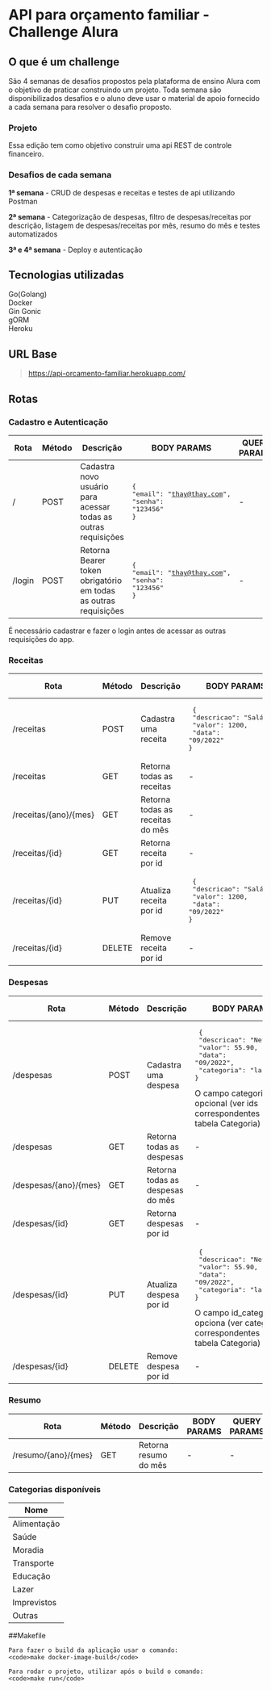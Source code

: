# API para orçamento familiar - Challenge Alura

## O que é um challenge
São 4 semanas de desafios propostos pela plataforma de ensino Alura com o objetivo de praticar construindo um projeto. Toda semana são disponibilizados desafios e o aluno deve usar o material de apoio fornecido a cada semana para resolver o desafio proposto. 

### Projeto
Essa edição tem como objetivo construir uma api REST de controle financeiro. 

### Desafios de cada semana
<b>1ª semana</b> - CRUD de despesas e receitas e testes de api utilizando Postman

<b>2ª semana</b> - Categorização de despesas, filtro de despesas/receitas por descrição, listagem de despesas/receitas por mês, resumo do mês e testes automatizados

<b>3ª e 4ª semana</b> - Deploy e autenticação

## Tecnologias utilizadas
Go(Golang)<br>
Docker <br>
Gin Gonic <br>
gORM <br>
Heroku <br>

## URL Base
 > https://api-orcamento-familiar.herokuapp.com/
## Rotas

### Cadastro e Autenticação
| Rota | Método | Descrição | BODY PARAMS | QUERY PARAMS |
| --- | --- | --- | --- | --- |
| / | POST | Cadastra novo usuário para acessar todas as outras requisições | <pre>{<br>"email": "thay@thay.com",<br>"senha": "123456"<br>}</pre> | - |
| /login | POST | Retorna Bearer token obrigatório em todas as outras requisições | <pre>{<br>"email": "thay@thay.com",<br>"senha": "123456"<br>}</pre> | - |
 
 É necessário cadastrar e fazer o login antes de acessar as outras requisições do app.

### Receitas
| Rota | Método | Descrição | BODY PARAMS | QUERY PARAMS |
| --- | --- | --- | --- | --- |
| /receitas | POST | Cadastra uma receita | <pre> {<br> "descricao": "Salário",<br> "valor": 1200,<br> "data": "09/2022"<br>} </pre> | - |
| /receitas | GET | Retorna todas as receitas | - | descricao (opcional) |
| /receitas/{ano}/{mes} | GET | Retorna todas as receitas do mês | - | - |
| /receitas/{id} | GET | Retorna receita por id | - | - |
| /receitas/{id} | PUT | Atualiza receita por id | <pre> {<br> "descricao": "Salário",<br> "valor": 1200,<br> "data": "09/2022"<br>} </pre> | - |
| /receitas/{id} | DELETE | Remove receita por id | - | - |

### Despesas
| Rota | Método | Descrição | BODY PARAMS | QUERY PARAMS |
| --- | --- | --- | --- | --- |
| /despesas | POST | Cadastra uma despesa |  <pre> {<br> "descricao": "Netflix",<br> "valor": 55.90,<br> "data": "09/2022",<br> "categoria": "lazer"<br>} </pre> O campo categoria é opcional (ver ids correspondentes na tabela Categoria) | - |
| /despesas | GET | Retorna todas as despesas | - | descricao (opcional) |
| /despesas/{ano}/{mes} | GET | Retorna todas as despesas do mês | - | - |
| /despesas/{id} | GET | Retorna despesas por id | - | - |
| /despesas/{id} | PUT | Atualiza despesa por id |  <pre> {<br> "descricao": "Netflix",<br> "valor": 55.90,<br> "data": "09/2022",<br> "categoria": "lazer"<br>} </pre> O campo id_categoria é opciona (ver categorias correspondentes na tabela Categoria) | - |
| /despesas/{id} | DELETE | Remove despesa por id | - | - |

### Resumo
| Rota | Método | Descrição | BODY PARAMS | QUERY PARAMS |
| --- | --- | --- | --- | --- |
| /resumo/{ano}/{mes} | GET | Retorna resumo do mês | - | - |

### Categorias disponíveis
| Nome |
| --- |
| Alimentação |
| Saúde |
| Moradia |
| Transporte |
| Educação |
| Lazer |
| Imprevistos |
| Outras |

##Makefile 
```
Para fazer o build da aplicação usar o comando:
<code>make docker-image-build</code>

Para rodar o projeto, utilizar após o build o comando:
<code>make run</code>
